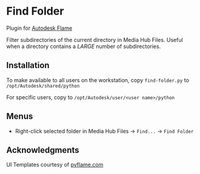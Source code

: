 # Find Folder

Plugin for [Autodesk Flame](http://www.autodesk.com/products/flame)

Filter subdirectories of the current directory in Media Hub Files.  Useful when a directory contains a *LARGE* number of subdirectories.

## Installation
To make available to all users on the workstation, copy `find-folder.py` to `/opt/Autodesk/shared/python`

For specific users, copy to `/opt/Autodesk/user/<user name>/python`

## Menus
 - Right-click selected folder in Media Hub Files -> `Find...` -> `Find Folder`

## Acknowledgments
UI Templates courtesy of [pyflame.com](http://www.pyflame.com)
